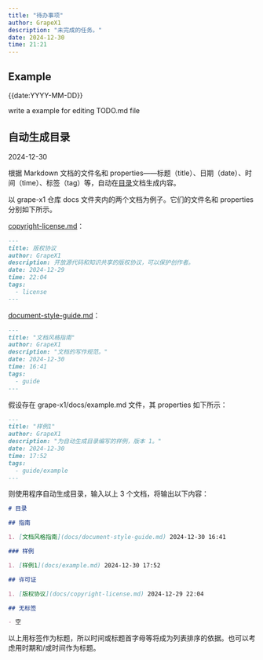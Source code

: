 ```yaml
---
title: "待办事项"
author: GrapeX1
description: "未完成的任务。"
date: 2024-12-30
time: 21:21
---
```


## Example

{{date:YYYY-MM-DD}}

write a example for editing TODO.md file

## 自动生成目录

2024-12-30

根据 Markdown 文档的文件名和 properties——标题（title）、日期（date）、时间（time）、标签（tag）等，自动在[目录](docs/contents.md)文档生成内容。

以 grape-x1 仓库 docs 文件夹内的两个文档为例子。它们的文件名和 properties 分别如下所示。

[copyright-license.md](docs/copyright-license.md)：

```markdown
---
title: 版权协议
author: GrapeX1
description: 开放源代码和知识共享的版权协议，可以保护创作者。
date: 2024-12-29
time: 22:04
tags:
  - license
---
```

[document-style-guide.md](docs/document-style-guide.md)：

```markdown
---
title: "文档风格指南"
author: GrapeX1
description: "文档的写作规范。"
date: 2024-12-30
time: 16:41
tags:
  - guide
---
```

假设存在 grape-x1/docs/example.md 文件，其 properties 如下所示：

```markdown
---
title: "样例1"
author: GrapeX1
description: "为自动生成目录编写的样例，版本 1。"
date: 2024-12-30
time: 17:52
tags:
  - guide/example
---
```

则使用程序自动生成目录，输入以上 3 个文档，将输出以下内容：

```markdown
# 目录

## 指南

1. [文档风格指南](docs/document-style-guide.md) 2024-12-30 16:41

### 样例

1. [样例1](docs/example.md) 2024-12-30 17:52

## 许可证

1. [版权协议](docs/copyright-license.md) 2024-12-29 22:04

## 无标签

- 空

```

以上用标签作为标题，所以时间或标题首字母等将成为列表排序的依据。也可以考虑用时期和/或时间作为标题。
